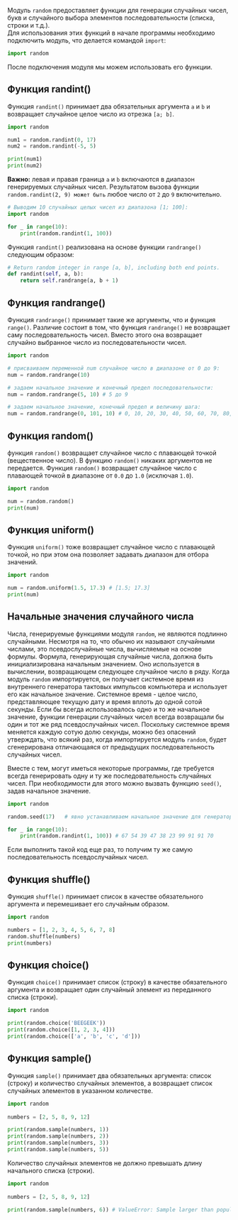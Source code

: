 Модуль `random` предоставляет функции для генерации случайных чисел, букв и случайного выбора элементов последовательности (списка, строки и т.д.).  
Для использования этих функций в начале программы необходимо подключить модуль, что делается командой `import`:
```py
import random
```
После подключения модуля мы можем использовать его функции.

## Функция randint()
Функция `randint()` принимает два обязательных аргумента `a` и `b` и возвращает случайное целое число из отрезка `[a; b]`.

```py 
import random

num1 = random.randint(0, 17)
num2 = random.randint(-5, 5)

print(num1)
print(num2)
```

**Важно:** левая и правая граница `a` и `b` включаются в диапазон генерируемых случайных чисел. Результатом вызова функции `random.randint(2, 9) может быть` любое число от `2` до `9` включительно.

```py
# Выводим 10 случайных целых чисел из диапазона [1; 100]:
import random

for _ in range(10):
    print(random.randint(1, 100))
```

Функция `randint()` реализована на основе функции `randrange()` следующим образом:
```py
# Return random integer in range [a, b], including both end points.
def randint(self, a, b):
    return self.randrange(a, b + 1)
```



## Функция randrange()
Функция `randrange()` принимает такие же аргументы, что и функция `range()`. Различие состоит в том, что функция `randrange()`
не возвращает саму последовательность чисел. Вместо этого она возвращает случайно выбранное число из последовательности чисел.

```py
import random

# присваиваем переменной num случайное число в диапазоне от 0 до 9:
num = random.randrange(10)

# задаем начальное значение и конечный предел последовательности:
num = random.randrange(5, 10) # 5 до 9

# задаем начальное значение, конечный предел и величину шага:
num = random.randrange(0, 101, 10) # 0, 10, 20, 30, 40, 50, 60, 70, 80, 90, 100
```


## Функция random()
функция `random()` возвращает случайное число с плавающей точкой (вещественное число). В функцию `random()` никаких аргументов не передается. 
Функция `random()` возвращает случайное число с плавающей точкой в диапазоне от `0.0` до `1.0` (исключая `1.0`).

```py
import random

num = random.random()
print(num)
```


## Функция uniform()
Функция `uniform()` тоже возвращает случайное число с плавающей точкой, но при этом она позволяет задавать диапазон для отбора значений.

```py
import random

num = random.uniform(1.5, 17.3) # [1.5; 17.3]
print(num)
```

## Начальные значения случайного числа

Числа, генерируемые функциями модуля `random`, не являются подлинно случайными. Несмотря на то, что обычно их называют случайными числами, это псевдослучайные числа, вычисляемые на основе формулы. Формула, генерирующая случайные числа, должна быть инициализирована начальным значением. Оно используется в вычислении, возвращающем следующее случайное число в ряду. Когда модуль `random` импортируется, он получает системное время из внутреннего генератора тактовых импульсов компьютера и использует его как начальное значение. Системное время - целое число, представляющее текущую дату и время вплоть до одной сотой секунды. Если бы всегда использовалось одно и то же начальное значение, функции генерации случайных чисел всегда  возвращали бы один и тот же ряд псевдослучайных чисел. Поскольку системное время меняется каждую сотую долю секунды, можно без опасений утверждать, что всякий раз, когда импортируется модуль `random`, будет сгенерирована отличающаяся от предыдущих последовательность случайных чисел.

Вместе с тем, могут иметься некоторые программы, где требуется всегда генерировать одну и ту же последовательность случайных чисел. При необходимости для этого можно вызвать функцию `seed()`, задав начальное значение.

```py
import random

random.seed(17)   # явно устанавливаем начальное значение для генератора случайных чисел

for _ in range(10):
    print(random.randint(1, 100)) # 67 54 39 47 38 23 99 91 91 70
```
Если выполнить такой код еще раз, то получим ту же самую последовательность псевдослучайных чисел.


## Функция shuffle()
Функция `shuffle()` принимает список в качестве обязательного аргумента и перемешивает его случайным образом.

```py
import random

numbers = [1, 2, 3, 4, 5, 6, 7, 8]
random.shuffle(numbers)
print(numbers) 
```


## Функция choice()
Функция `choice()` принимает список (строку) в качестве обязательного аргумента и возвращает один случайный элемент из переданного списка (строки).

```py
import random

print(random.choice('BEEGEEK'))
print(random.choice([1, 2, 3, 4]))
print(random.choice(['a', 'b', 'c', 'd']))
```

## Функция sample()
Функция `sample()` принимает два обязательных аргумента: список (строку) и количество случайных элементов, а возвращает список случайных элементов в указанном количестве.

```py
import random
 
numbers = [2, 5, 8, 9, 12]

print(random.sample(numbers, 1))
print(random.sample(numbers, 2))
print(random.sample(numbers, 3))
print(random.sample(numbers, 5))
```
Количество случайных элементов не должно превышать длину начального списка (строки).

```py
import random
 
numbers = [2, 5, 8, 9, 12]

print(random.sample(numbers, 6)) # ValueError: Sample larger than population or is negative
```